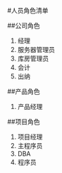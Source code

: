 #人员角色清单

##公司角色
1. 经理
1. 服务器管理员
1. 库房管理员
1. 会计
1. 出纳

##产品角色
1. 产品经理

##项目角色
1. 项目经理
1. 主程序员
1. DBA
1. 程序员